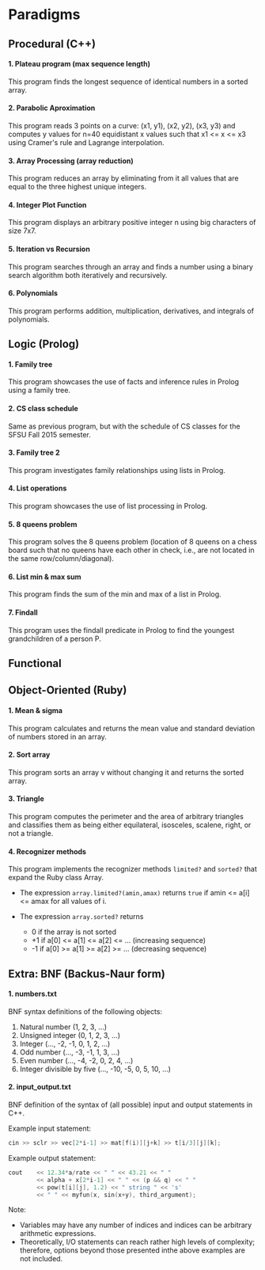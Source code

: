 # Paradigms

## Procedural (C++)

#### 1. Plateau program (max sequence length)

This program finds the longest sequence of identical numbers in a sorted array.

#### 2. Parabolic Aproximation

This program reads 3 points on a curve: (x1, y1), (x2, y2), (x3, y3)
and computes y values for n=40 equidistant x values such that
x1 <= x <= x3 using Cramer's rule and Lagrange interpolation.

#### 3. Array Processing (array reduction)

This program reduces an array by eliminating from it all
values that are equal to the three highest unique integers.

#### 4. Integer Plot Function

This program displays an arbitrary positive
integer n using big characters of size 7x7.

#### 5. Iteration vs Recursion

This program searches through an array and finds a number using
a binary search algorithm both iteratively and recursively.

#### 6. Polynomials

This program performs addition, multiplication,
derivatives, and integrals of polynomials.

## Logic (Prolog)

#### 1. Family tree

This program showcases the use of facts and
inference rules in Prolog using a family tree.

#### 2. CS class schedule

Same as previous program, but with the schedule
of CS classes for the SFSU Fall 2015 semester.

#### 3. Family tree 2

This program investigates family relationships using lists in Prolog.

#### 4. List operations

This program showcases the use of list processing in Prolog.

#### 5. 8 queens problem

This program solves the 8 queens problem (location of 8 queens
on a chess board such that no queens have each other in check,
i.e., are not located in the same row/column/diagonal).

#### 6. List min & max sum

This program finds the sum of the min and max of a list in Prolog.

#### 7. Findall

This program uses the findall predicate in Prolog
to find the youngest grandchildren of a person P.

## Functional

## Object-Oriented (Ruby)

#### 1. Mean & sigma

This program calculates and returns the mean value
and standard deviation of numbers stored in an array.

#### 2. Sort array

This program sorts an array v without changing it and returns the sorted array.

#### 3. Triangle

This program computes the perimeter and the area of
arbitrary triangles and classifies them as being either
equilateral, isosceles, scalene, right, or not a triangle.

#### 4. Recognizer methods

This program implements the recognizer methods `limited?` and `sorted?` that
expand the Ruby class Array.

* The expression `array.limited?(amin,amax)`
returns `true` if amin <= a[i] <= amax for all values of i.

* The expression `array.sorted?` returns
    * 0 if the array is not sorted
    * +1 if a[0] <= a[1] <= a[2] <= ... (increasing sequence)
    * -1 if a[0] >= a[1] >= a[2] >= ... (decreasing sequence)

## Extra: BNF (Backus-Naur form)

#### 1. numbers.txt

BNF syntax definitions of the following objects:

1. Natural number (1, 2, 3, ...)
2. Unsigned integer (0, 1, 2, 3, ...)
3. Integer (..., -2, -1, 0, 1, 2, ...)
4. Odd number (..., -3, -1, 1, 3, ...)
5. Even number (..., -4, -2, 0, 2, 4, ...)
6. Integer divisible by five (..., -10, -5, 0, 5, 10, ...)

#### 2. input_output.txt

BNF definition of the syntax of (all possible)
input and output statements in C++.

Example input statement:

```c++
cin >> sclr >> vec[2*i-1] >> mat[f(i)][j+k] >> t[i/3][j][k];
```

Example output statement:

```c++
cout    << 12.34*a/rate << " " << 43.21 << " "
        << alpha + x[2*i-1] << " " << (p && q) << " "
        << pow(t[i][j], 1.2) << " string " << 's'
        << " " << myfun(x, sin(x+y), third_argument);
```

Note: 
* Variables may have any number of indices and
indices can be arbitrary arithmetic expressions.
* Theoretically, I/O statements can reach rather high
levels of complexity; therefore, options beyond those
presented inthe above examples are not included.
